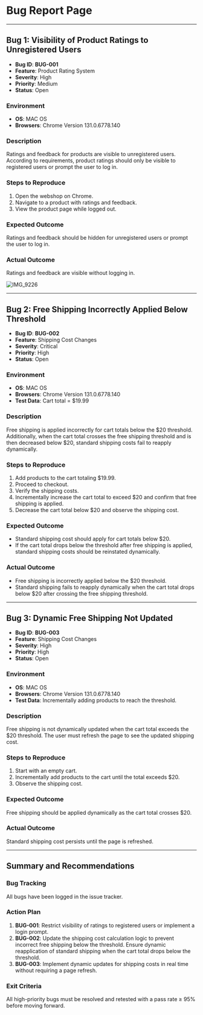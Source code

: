 # Bug Report Page

---

## Bug 1: Visibility of Product Ratings to Unregistered Users
- **Bug ID**: **BUG-001**
- **Feature**: Product Rating System
- **Severity**: High
- **Priority**: Medium
- **Status**: Open

### Environment
- **OS**: MAC OS
- **Browsers**: Chrome Version 131.0.6778.140

### Description
Ratings and feedback for products are visible to unregistered users. According to requirements, product ratings should only be visible to registered users or prompt the user to log in.

### Steps to Reproduce
1. Open the webshop on Chrome.
2. Navigate to a product with ratings and feedback.
3. View the product page while logged out.

### Expected Outcome
Ratings and feedback should be hidden for unregistered users or prompt the user to log in.

### Actual Outcome
Ratings and feedback are visible without logging in.

![IMG_9226](https://github.com/user-attachments/assets/8a1583f3-1c23-4801-bab0-4f5bdc96c058)

---

## Bug 2: Free Shipping Incorrectly Applied Below Threshold
- **Bug ID**: **BUG-002**
- **Feature**: Shipping Cost Changes
- **Severity**: Critical
- **Priority**: High
- **Status**: Open

### Environment
- **OS**: MAC OS
- **Browsers**: Chrome Version 131.0.6778.140
- **Test Data**: Cart total = $19.99

### Description
Free shipping is applied incorrectly for cart totals below the $20 threshold. Additionally, when the cart total crosses the free shipping threshold and is then decreased below $20, standard shipping costs fail to reapply dynamically.

### Steps to Reproduce
1. Add products to the cart totaling $19.99.
2. Proceed to checkout.
3. Verify the shipping costs.
4. Incrementally increase the cart total to exceed $20 and confirm that free shipping is applied.
5. Decrease the cart total below $20 and observe the shipping cost.

### Expected Outcome
- Standard shipping cost should apply for cart totals below $20.
- If the cart total drops below the threshold after free shipping is applied, standard shipping costs should be reinstated dynamically.

### Actual Outcome
- Free shipping is incorrectly applied below the $20 threshold.
- Standard shipping fails to reapply dynamically when the cart total drops below $20 after crossing the free shipping threshold.



---

## Bug 3: Dynamic Free Shipping Not Updated
- **Bug ID**: **BUG-003**
- **Feature**: Shipping Cost Changes
- **Severity**: High
- **Priority**: High
- **Status**: Open

### Environment
- **OS**: MAC OS
- **Browsers**: Chrome Version 131.0.6778.140
- **Test Data**: Incrementally adding products to reach the threshold.

### Description
Free shipping is not dynamically updated when the cart total exceeds the $20 threshold. The user must refresh the page to see the updated shipping cost.

### Steps to Reproduce
1. Start with an empty cart.
2. Incrementally add products to the cart until the total exceeds $20.
3. Observe the shipping cost.

### Expected Outcome
Free shipping should be applied dynamically as the cart total crosses $20.

### Actual Outcome
Standard shipping cost persists until the page is refreshed.



---

## Summary and Recommendations

### Bug Tracking
All bugs have been logged in the issue tracker.

### Action Plan
1. **BUG-001**: Restrict visibility of ratings to registered users or implement a login prompt.
2. **BUG-002**: Update the shipping cost calculation logic to prevent incorrect free shipping below the threshold. Ensure dynamic reapplication of standard shipping when the cart total drops below the threshold.
3. **BUG-003**: Implement dynamic updates for shipping costs in real time without requiring a page refresh.

### Exit Criteria
All high-priority bugs must be resolved and retested with a pass rate ≥ 95% before moving forward.
